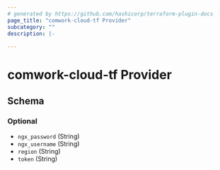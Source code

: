 ```yaml
---
# generated by https://github.com/hashicorp/terraform-plugin-docs
page_title: "comwork-cloud-tf Provider"
subcategory: ""
description: |-
  
---
```


# comwork-cloud-tf Provider





<!-- schema generated by tfplugindocs -->
## Schema

### Optional

- `ngx_password` (String)
- `ngx_username` (String)
- `region` (String)
- `token` (String)
